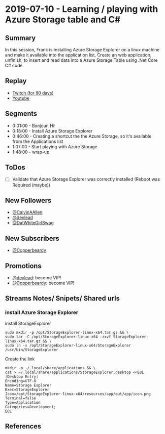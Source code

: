 
# 2019-07-10 - Learning / playing with  Azure Storage table and C# 

Summary
-------

In this session, Frank is installing Azure Storage Explorer on a linux machine and make it available into the application list. Create an web application, unfinish, to insert and read data into a Azure Storage Table using .Net Core C# code. 

Replay
------

- [Twitch (for 60 days)](https://www.twitch.tv/videos/450796119)
- [Youtube](https://youtu.be/J3P_vAVvpuw )


Segments
--------

- 0:01:00 - Bonjour, Hi!
- 0:18:00 - Install Azure Storage Explorer
- 0:46:00 - Creating a shortcut the the Azure Storage, so it's available from the Applications list
- 1:07:00  - Start playing with Azure Storage
- 1:48:00 - wrap-up


ToDos
-----
- [ ] Validate that Azure Storage Explorer was correctly installed (Reboot was Required (maybe))


New Followers
-------------

- [@CalvinAAllen](https://www.twitch.tv/CalvinAAllen)
- [@devlead](https://www.twitch.tv/devlead)
- [@DatWhiteGirlSwag](https://www.twitch.tv/DatWhiteGirlSwag)


New Subscribers
---------------

- [@Copperbeardy](https://www.twitch.tv/Copperbeardy)


Promotions
------

- [@devlead](https://www.twitch.tv/devlead):  become VIP!
- [@Copperbeardy](https://www.twitch.tv/Copperbeardy):  become VIP!



Streams Notes/ Snipets/ Shared urls
-----------------------------------

### install Azure Storage Explorer

install StorageExplorer

    sudo mkdir -p /opt/StorageExplorer-linux-x64.tar.gz && \
    sudo tar -C /opt/StorageExplorer-linux-x64 -zxvf StorageExplorer-linux-x64.tar.gz && \
    sudo ln -s /opt/StorageExplorer-linux-x64/StorageExplorer /usr/bin/StorageExplorer

Create the link

    mkdir -p ~/.local/share/applications && \
    cat > ~/.local/share/applications/StorageExplorer.desktop <<EOL
    [Desktop Entry]
    Encoding=UTF-8
    Name=Storage Explorer
    Exec=StorageExplorer
    Icon=/opt/StorageExplorer-linux-x64/resources/app/out/app/icon.png
    Terminal=false
    Type=Application
    Categories=Development;
    EOL



References
----------

